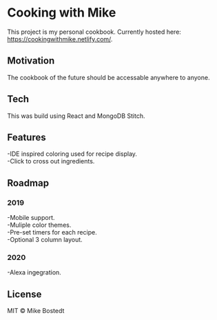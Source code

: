 # Cooking with Mike

This project is my personal cookbook. Currently hosted here: https://cookingwithmike.netlify.com/.

## Motivation

The cookbook of the future should be accessable anywhere to anyone. 

## Tech

This was build using React and MongoDB Stitch.

## Features

-IDE inspired coloring used for recipe display.  
-Click to cross out ingredients.  

## Roadmap

### 2019
-Mobile support.  
-Muliple color themes.  
-Pre-set timers for each recipe.  
-Optional 3 column layout.  

### 2020
-Alexa ingegration.

## License

MIT © Mike Bostedt
